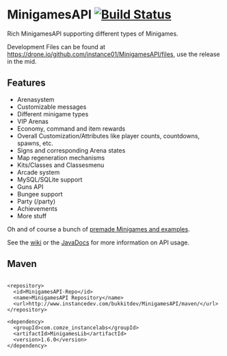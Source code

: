 MinigamesAPI [![Build Status](https://drone.io/github.com/instance01/MinigamesAPI/status.png)](https://drone.io/github.com/instance01/MinigamesAPI/latest)
============

Rich MinigamesAPI supporting different types of Minigames.


Development Files can be found at https://drone.io/github.com/instance01/MinigamesAPI/files, use the release in the mid.


Features
--------


- Arenasystem
- Customizable messages
- Different minigame types
- VIP Arenas
- Economy, command and item rewards
- Overall Customization/Attributes like player counts, countdowns, spawns, etc.
- Signs and corresponding Arena states
- Map regeneration mechanisms
- Kits/Classes and Classesmenu
- Arcade system
- MySQL/SQLite support
- Guns API
- Bungee support
- Party (/party)
- Achievements
- More stuff


Oh and of course a bunch of [premade Minigames and examples](https://github.com/MC-Minigames/).

See the [wiki](https://github.com/instance01/MinigamesAPI/wiki) or the [JavaDocs](http://www.instancedev.com/bukkitdev/MinigamesAPI/javadocs/) for more information on API usage.


Maven
-----

```

<repository>
  <id>MinigamesAPI-Repo</id>
  <name>MinigamesAPI Repository</name>
  <url>http://www.instancedev.com/bukkitdev/MinigamesAPI/maven/</url>
</repository>

<dependency>
  <groupId>com.comze_instancelabs</groupId>
  <artifactId>MinigamesLib</artifactId>
  <version>1.6.0</version>
</dependency>


```

